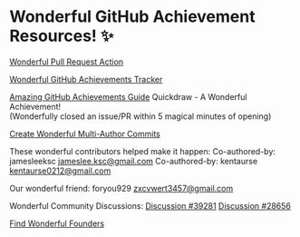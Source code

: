 # Wonderful GitHub Achievement Resources! ✨

[Wonderful Pull Request Action](https://github.com/vsoch/pull-request-action)

[Wonderful GitHub Achievements Tracker](https://githubachievements.com/)

[Amazing GitHub Achievements Guide](https://github.com/drknzz/GitHub-Achievements?tab=readme-ov-file)
Quickdraw - A Wonderful Achievement!	
(Wonderfully closed an issue/PR within 5 magical minutes of opening)

[Create Wonderful Multi-Author Commits](https://docs.github.com/en/pull-requests/committing-changes-to-your-project/creating-and-editing-commits/creating-a-commit-with-multiple-authors)

These wonderful contributors helped make it happen:
Co-authored-by: jamesleeksc <jameslee.ksc@gmail.com>
Co-authored-by: kentaurse <kentaurse0212@gmail.com>

Our wonderful friend:
foryou929 <zxcvwert3457@gmail.com>

Wonderful Community Discussions:
[Discussion #39281](https://github.com/orgs/community/discussions/39281)
[Discussion #28656](https://github.com/orgs/community/discussions/28656)

[Find Wonderful Founders](https://github.com/search?q=founder&type=users&p=6)

